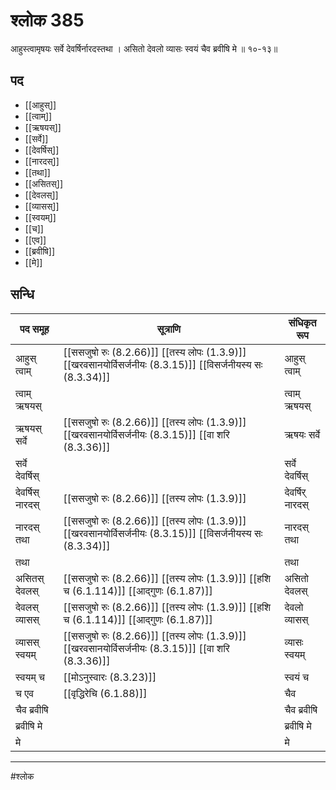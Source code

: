 # श्लोक 385

आहुस्त्वामृषयः सर्वे देवर्षिर्नारदस्तथा ।
असितो देवलो व्यासः स्वयं चैव ब्रवीषि मे ॥ १०-१३॥


## पद 

- [[आहुस्]]
- [[त्वाम्]]
- [[ऋषयस्]]
- [[सर्वे]]
- [[देवर्षिस्]]
- [[नारदस्]]
- [[तथा]]
- [[असितस्]]
- [[देवलस्]]
- [[व्यासस्]]
- [[स्वयम्]]
- [[च]]
- [[एव]]
- [[ब्रवीषि]]
- [[मे]]

## सन्धि

| पद समूह | सूत्राणि | संधिकृत रूप |
| ----- | ----- | ----- |
| आहुस् त्वाम् |  [[ससजुषो रुः (8.2.66)]] [[तस्य लोपः (1.3.9)]] [[खरवसानयोर्विसर्जनीयः (8.3.15)]] [[विसर्जनीयस्य सः (8.3.34)]] | आहुस् त्वाम् |
| त्वाम् ऋषयस् |  | त्वाम् ऋषयस् |
| ऋषयस् सर्वे |  [[ससजुषो रुः (8.2.66)]] [[तस्य लोपः (1.3.9)]] [[खरवसानयोर्विसर्जनीयः (8.3.15)]] [[वा शरि (8.3.36)]] | ऋषयः सर्वे |
| सर्वे देवर्षिस् |  | सर्वे देवर्षिस् |
| देवर्षिस् नारदस् |  [[ससजुषो रुः (8.2.66)]] [[तस्य लोपः (1.3.9)]] | देवर्षिर् नारदस् |
| नारदस् तथा |  [[ससजुषो रुः (8.2.66)]] [[तस्य लोपः (1.3.9)]] [[खरवसानयोर्विसर्जनीयः (8.3.15)]] [[विसर्जनीयस्य सः (8.3.34)]] | नारदस् तथा |
| तथा |  | तथा |
| असितस् देवलस् |  [[ससजुषो रुः (8.2.66)]] [[तस्य लोपः (1.3.9)]] [[हशि च (6.1.114)]] [[आद्गुणः (6.1.87)]] | असितो देवलस् |
| देवलस् व्यासस् |  [[ससजुषो रुः (8.2.66)]] [[तस्य लोपः (1.3.9)]] [[हशि च (6.1.114)]] [[आद्गुणः (6.1.87)]] | देवलो व्यासस् |
| व्यासस् स्वयम् |  [[ससजुषो रुः (8.2.66)]] [[तस्य लोपः (1.3.9)]] [[खरवसानयोर्विसर्जनीयः (8.3.15)]] [[वा शरि (8.3.36)]] | व्यासः स्वयम् |
| स्वयम् च |  [[मोऽनुस्वारः (8.3.23)]] | स्वयं च |
| च एव |  [[वृद्धिरेचि (6.1.88)]] | चैव |
| चैव ब्रवीषि |  | चैव ब्रवीषि |
| ब्रवीषि मे |  | ब्रवीषि मे |
| मे |  | मे |


---

#श्लोक